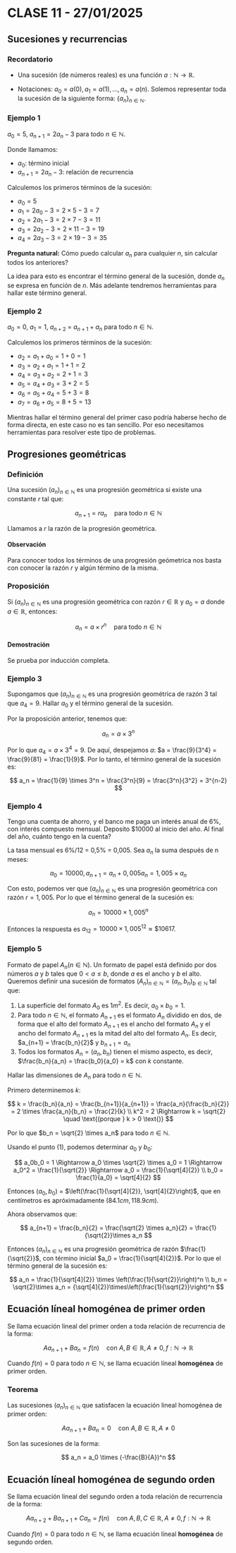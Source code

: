 # CLASE 11 - 27/01/2025

## Sucesiones y recurrencias

### Recordatorio

- Una sucesión (de números reales) es una función $a: \mathbb{N} \to \mathbb{R}$.

- Notaciones: $a_0 = a(0), a_1 = a(1), \ldots, a_n = a(n)$. Solemos representar toda la sucesión de la siguiente forma: $\{a_n\}_{n\in \mathbb{N}}$.

### Ejemplo 1

$a_0 = 5$, $a_{n+1} = 2a_n - 3$ para todo $n \in \mathbb{N}$.

Donde llamamos:

- $a_0$: término inicial
- $a_{n+1} = 2a_n - 3$: relación de recurrencia

Calculemos los primeros términos de la sucesión:

- $a_0 = 5$
- $a_1 = 2a_0 - 3 = 2\times 5 - 3 = 7$
- $a_2 = 2a_1 - 3 = 2\times 7 - 3 = 11$
- $a_3 = 2a_2 - 3 = 2\times 11 - 3 = 19$
- $a_4 = 2a_3 - 3 = 2\times 19 - 3 = 35$

**Pregunta natural:** Cómo puedo calcular $a_n$ para cualquier $n$, sin calcular todos los anteriores?

La idea para esto es encontrar el término general de la sucesión, donde $a_n$ se expresa en función de $n$. Más adelante tendremos herramientas para hallar este término general.

### Ejemplo 2

$a_0 = 0$, $a_1 = 1$, $a_{n+2}$ = $a_{n+1} + a_n$ para todo $n \in \mathbb{N}$.

Calculemos los primeros términos de la sucesión:

- $a_2 = a_1 + a_0 = 1 + 0 = 1$
- $a_3 = a_2 + a_1 = 1 + 1 = 2$
- $a_4 = a_3 + a_2 = 2 + 1 = 3$
- $a_5 = a_4 + a_3 = 3 + 2 = 5$
- $a_6 = a_5 + a_4 = 5 + 3 = 8$
- $a_7 = a_6 + a_5 = 8 + 5 = 13$

Mientras hallar el término general del primer caso podría haberse hecho de forma directa, en este caso no es tan sencillo. Por eso necesitamos herramientas para resolver este tipo de problemas.

## Progresiones geométricas

### Definición

Una sucesión $(a_n)_{n\in \mathbb{N}}$ es una progresión geométrica si existe una constante $r$ tal que:

$$
a_{n+1} = ra_n \quad \text{para todo } n \in \mathbb{N}
$$

Llamamos a $r$ la razón de la progresión geométrica.

#### Observación

Para conocer todos los términos de una progresión geómetrica nos basta con conocer la razón $r$ y algún término de la misma.

### Proposición

Si $(a_n)_{n\in \mathbb{N}}$ es una progresión geométrica con razón $r \in \mathbb{R}$ y $a_0 = a$ donde $a\in \mathbb{R}$, entonces:

$$
a_n = a \times r^n \quad \text{para todo } n \in \mathbb{N}
$$

#### Demostración

Se prueba por inducción completa.

### Ejemplo 3

Supongamos que $(a_n)_{n\in \mathbb{N}}$ es una progresión geométrica de razón 3 tal que $a_4 = 9$. Hallar $a_0$ y el término general de la sucesión.

Por la proposición anterior, tenemos que:

$$
a_n = a \times 3^n
$$

Por lo que $a_4 = a \times 3^4 = 9$. De aquí, despejamos $a$: $a = \frac{9}{3^4} = \frac{9}{81} = \frac{1}{9}$. Por lo tanto, el término general de la sucesión es:

$$
a_n = \frac{1}{9} \times 3^n = \frac{3^n}{9} = \frac{3^n}{3^2} = 3^{n-2}
$$

### Ejemplo 4

Tengo una cuenta de ahorro, y el banco me paga un interés anual de 6%, con interés compuesto mensual. Deposito $10000 al inicio del año. Al final del año, cuánto tengo en la cuenta?

La tasa mensual es 6%/12 = 0,5% = 0,005. Sea $a_n$ la suma después de n meses:

$$
a_0 = 10000, a_{n+1} = a_n + 0,005a_n = 1,005 \times a_n
$$

Con esto, podemos ver que $(a_n)_{n\in \mathbb{N}}$ es una progresión geométrica con razón $r = 1,005$. Por lo que el término general de la sucesión es:

$$
a_n = 10000 \times 1,005^n
$$

Entonces la respuesta es $a_{12} = 10000 \times 1,005^{12} \approx \$10617$.

### Ejemplo 5

Formato de papel $A_n (n \in \mathbb{N})$.
Un formato de papel está definido por dos números $a$ y $b$ tales que $0 < a \leq b$, donde $a$ es el ancho y $b$ el alto. Queremos definir una sucesión de formatos $(A_n)_{n\in \mathbb{N}} = (a_n, b_n)_{b \in \mathbb{N}}$ tal que:

1. La superficie del formato $A_0$ es $1m^2$. Es decir, $a_0 \times b_0 = 1$.
2. Para todo $n \in \mathbb{N}$, el formato $A_{n+1}$ es el formato $A_n$ dividido en dos, de forma que el alto del formato $A_{n+1}$ es el ancho del formato $A_n$ y el ancho del formato $A_{n+1}$ es la mitad del alto del formato $A_n$. Es decir, $a_{n+1} = \frac{b_n}{2}$ y $b_{n+1} = a_n$
3. Todos los formatos $A_n = (a_n, b_n)$ tienen el mismo aspecto, es decir, $\frac{b_n}{a_n} = \frac{b_0}{a_0} = k$ con $k$ constante.

Hallar las dimensiones de $A_n$ para todo $n \in \mathbb{N}$.

Primero determinemos $k$:

$$
k = \frac{b_n}{a_n} = \frac{b_{n+1}}{a_{n+1}} = \frac{a_n}{\frac{b_n}{2}} = 2 \times \frac{a_n}{b_n} = \frac{2}{k} \\
k^2 = 2 \Rightarrow k = \sqrt{2} \quad \text{(porque } k > 0 \text{)}
$$

Por lo que $b_n = \sqrt{2} \times a_n$ para todo $n \in \mathbb{N}$.

Usando el punto (1), podemos determinar $a_0$ y $b_0$:

$$
a_0b_0 = 1 \Rightarrow a_0 \times \sqrt{2} \times a_0 = 1 \Rightarrow a_0^2 = \frac{1}{\sqrt{2}} \Rightarrow a_0 = \frac{1}{\sqrt[4]{2}} \\
b_0 = \frac{1}{a_0} = \sqrt[4]{2}
$$

Entonces $(a_0, b_0)$ = $\left(\frac{1}{\sqrt[4]{2}}, \sqrt[4]{2}\right)$, que en centímetros es apróximadamente $(84.1cm, 118.9cm)$.

Ahora observamos que:

$$
a_{n+1} = \frac{b_n}{2} = \frac{\sqrt{2} \times a_n}{2} = \frac{1}{\sqrt{2}}\times a_n
$$

Entonces $(a_n)_{n \in \mathbb{N}}$ es una progresión geométrica de razón $\frac{1}{\sqrt{2}}$, con término inicial $a_0 = \frac{1}{\sqrt[4]{2}}$. Por lo que el término general de la sucesión es:

$$
a_n = \frac{1}{\sqrt[4]{2}} \times \left(\frac{1}{\sqrt{2}}\right)^n \\
b_n = \sqrt{2}\times a_n = {\sqrt[4]{2}}\times\left(\frac{1}{\sqrt{2}}\right)^n
$$

## Ecuación líneal homogénea de primer orden

Se llama ecuación lineal del primer orden a toda relación de recurrencia de la forma:

$$
Aa_{n+1} + Ba_n = f(n) \quad \text{con } A,B \in \mathbb{R}, A \neq 0, f:\mathbb{N} \to \mathbb{R}
$$

Cuando $f(n) = 0$ para todo $n \in \mathbb{N}$, se llama ecuación líneal __homogénea__ de primer orden.

### Teorema

Las sucesiones $(a_n)_{n \in \mathbb{N}}$ que satisfacen la ecuación lineal homogénea de primer orden:

$$
Aa_{n+1} + Ba_n = 0 \quad \text{con }A,B\in\mathbb{R}, A\neq 0
$$

Son las sucesiones de la forma:

$$
a_n = a_0 \times (-\frac{B}{A})^n
$$

## Ecuación líneal homogénea de segundo orden

Se llama ecuación lineal del segundo orden a toda relación de recurrencia de la forma:

$$
Aa_{n+2} + Ba_{n+1} + Ca_n = f(n) \quad \text{con } A,B,C \in \mathbb{R}, A \neq 0, f:\mathbb{N} \to \mathbb{R}
$$

Cuando $f(n) = 0$ para todo $n \in \mathbb{N}$, se llama ecuación líneal __homogénea__ de segundo orden.